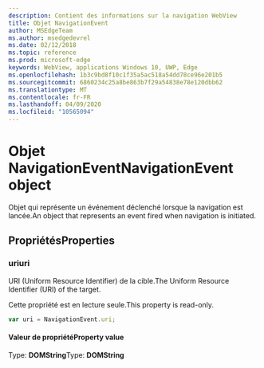 ```yaml
---
description: Contient des informations sur la navigation WebView
title: Objet NavigationEvent
author: MSEdgeTeam
ms.author: msedgedevrel
ms.date: 02/12/2018
ms.topic: reference
ms.prod: microsoft-edge
keywords: WebView, applications Windows 10, UWP, Edge
ms.openlocfilehash: 1b3c9bd8f10c1f35a5ac518a54dd78ce96e201b5
ms.sourcegitcommit: 6860234c25a8be863b7f29a54838e78e120dbb62
ms.translationtype: MT
ms.contentlocale: fr-FR
ms.lasthandoff: 04/09/2020
ms.locfileid: "10565094"
---
```

# <span data-ttu-id="9195a-104">Objet NavigationEvent</span><span class="sxs-lookup"><span data-stu-id="9195a-104">NavigationEvent object</span></span>

<span data-ttu-id="9195a-105">Objet qui représente un événement déclenché lorsque la navigation est lancée.</span><span class="sxs-lookup"><span data-stu-id="9195a-105">An object that represents an event fired when navigation is initiated.</span></span>

## <span data-ttu-id="9195a-106">Propriétés</span><span class="sxs-lookup"><span data-stu-id="9195a-106">Properties</span></span>
    
### <span data-ttu-id="9195a-107">uri</span><span class="sxs-lookup"><span data-stu-id="9195a-107">uri</span></span>

<span data-ttu-id="9195a-108">URI (Uniform Resource Identifier) de la cible.</span><span class="sxs-lookup"><span data-stu-id="9195a-108">The Uniform Resource Identifier (URI) of the target.</span></span>

<span data-ttu-id="9195a-109">Cette propriété est en lecture seule.</span><span class="sxs-lookup"><span data-stu-id="9195a-109">This property is read-only.</span></span>

```js
var uri = NavigationEvent.uri;
```

#### <span data-ttu-id="9195a-110">Valeur de propriété</span><span class="sxs-lookup"><span data-stu-id="9195a-110">Property value</span></span>
<span data-ttu-id="9195a-111">Type: **DOMString**</span><span class="sxs-lookup"><span data-stu-id="9195a-111">Type: **DOMString**</span></span>
